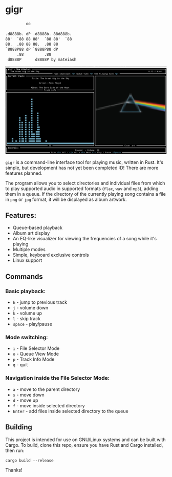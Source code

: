 # gigr

```
         oo                   
                              
.d8888b. dP .d8888b. 88d888b. 
88'  `88 88 88'  `88 88'  `88 
88.  .88 88 88.  .88 88       
`8888P88 dP `8888P88 dP       
     .88         .88          
 d8888P      d8888P by mateiash
```

![Screenshot](assets/gigr-screenshot.png)

`gigr` is a command-line interface tool for playing music, written in Rust. It's simple, but development has not yet been completed :D! There are more features planned.

The program allows you to select directories and individual files from which to play supported audio in supported formats (`flac`, `wav` and `mp3`), adding them in a queue. If the directory of the currently playing song contains a file in `png` or `jpg` format, it will be displayed as album artwork.

## Features:
* Queue-based playback
* Album art display
* An EQ-like visualizer for viewing the frequencies of a song while it's playing
* Multiple modes
* Simple, keyboard exclusive controls
* Linux support

## Commands
### Basic playback:
* `h` - jump to previous track
* `j` - volume down
* `k` - volume up
* `l` - skip track
* `space` - play/pause
### Mode switching:
* `i` - File Selector Mode
* `o` - Queue View Mode
* `p` - Track Info Mode
* `q` - quit
### Navigation inside the File Selector Mode:
* `a` - move to the parent directory
* `s` - move down
* `d` - move up
* `f` - move inside selected directory
* `Enter` - add files inside selected directory to the queue

## Building

This project is intended for use on GNU/Linux systems and can be built with Cargo.
To build, clone this repo, ensure you have Rust and Cargo installed, then run:

```
cargo build --release
```

Thanks!
